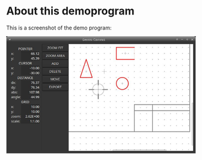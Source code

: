 # About this demoprogram

This is a screenshot of the demo program:

![Demo Canvas](img/demo-canvas.jpg)




